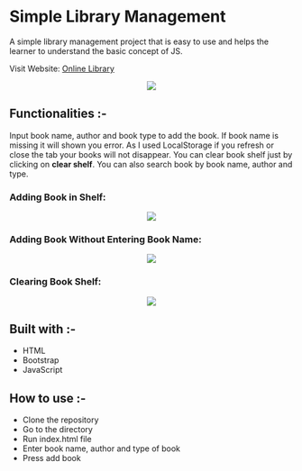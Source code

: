 # Simple Library Management

A simple library management project that is easy to use and helps the learner to understand the basic concept of JS.

Visit Website: [Online Library](https://OnlineLibrary.samimunir2002.repl.co)

<p align="center">
<img src="https://user-images.githubusercontent.com/52650290/165066763-ad033daf-8220-4299-a1ac-c418fb5664b6.png">
</p>  

## Functionalities :-
Input book name, author and book type to add the book. If book name is missing it will shown you error. As I used LocalStorage if you refresh or close the tab your books will not disappear. You can clear book shelf just by clicking on **clear shelf**. You can also search book by book name, author and type.

### Adding Book in Shelf:
<p align="center">
<img src="https://user-images.githubusercontent.com/52650290/165067119-e52e289d-4704-41b8-a3b9-90ff9cf6d087.png">
</p>

### Adding Book Without Entering Book Name:
<p align="center">
<img src="https://user-images.githubusercontent.com/52650290/165067664-8c19b8e3-c321-4d15-955e-265bc46646c3.png">
</p>

### Clearing Book Shelf:
<p align="center">
<img src="https://user-images.githubusercontent.com/52650290/165067808-62f1f156-3e08-4f8a-b9ab-ea63dd4172e5.png">
</p>

## Built with :-
- HTML
- Bootstrap 
- JavaScript

## How to use :-
- Clone the repository
- Go to the directory
- Run index.html file
- Enter book name, author and type of book 
- Press add book
